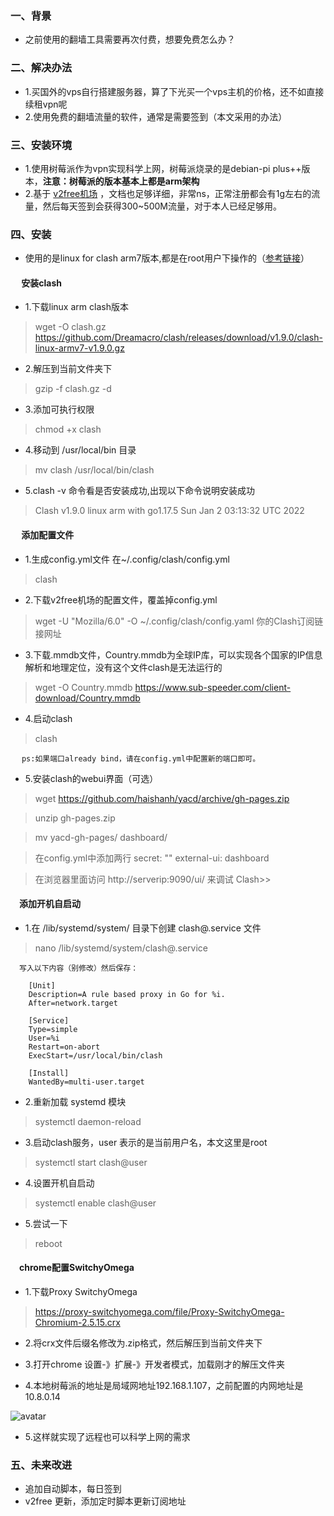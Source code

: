 ### 一、背景
- 之前使用的翻墙工具需要再次付费，想要免费怎么办？

### 二、解决办法

- 1.买国外的vps自行搭建服务器，算了下光买一个vps主机的价格，还不如直接续租vpn呢
- 2.使用免费的翻墙流量的软件，通常是需要签到（本文采用的办法）


### 三、安装环境 
- 1.使用树莓派作为vpn实现科学上网，树莓派烧录的是debian-pi plus++版本，**注意：树莓派的版本基本上都是arm架构**  
- 2.基于 [v2free机场](https://v2free.net/) ，文档也足够详细，非常ns，正常注册都会有1g左右的流量，然后每天签到会获得300~500M流量，对于本人已经足够用。


### 四、安装

- 使用的是linux for clash arm7版本,都是在root用户下操作的（[参考链接](https://v2free.net/doc/#/linux/clash)）

####  &emsp;    **安装clash**

- 1.下载linux arm clash版本

>wget -O clash.gz https://github.com/Dreamacro/clash/releases/download/v1.9.0/clash-linux-armv7-v1.9.0.gz  

- 2.解压到当前文件夹下  

>gzip -f clash.gz -d    

- 3.添加可执行权限  

>chmod +x clash  

- 4.移动到 /usr/local/bin 目录  

>mv clash /usr/local/bin/clash  

- 5.clash -v 命令看是否安装成功,出现以下命令说明安装成功  

>Clash v1.9.0 linux arm with go1.17.5 Sun Jan  2 03:13:32 UTC 2022

####   &emsp;  **添加配置文件**
- 1.生成config.yml文件 在~/.config/clash/config.yml

>clash

- 2.下载v2free机场的配置文件，覆盖掉config.yml

>wget -U "Mozilla/6.0" -O ~/.config/clash/config.yaml  你的Clash订阅链接网址

- 3.下载.mmdb文件，Country.mmdb为全球IP库，可以实现各个国家的IP信息解析和地理定位，没有这个文件clash是无法运行的 

>wget -O Country.mmdb https://www.sub-speeder.com/client-download/Country.mmdb

- 4.启动clash

>clash

&emsp; `ps:如果端口already bind，请在config.yml中配置新的端口即可。`

- 5.安装clash的webui界面（可选）

>wget https://github.com/haishanh/yacd/archive/gh-pages.zip  

>unzip gh-pages.zip  

>mv yacd-gh-pages/ dashboard/  

>在config.yml中添加两行 secret: "" external-ui: dashboard  

>在浏览器里面访问 http://serverip:9090/ui/ 来调试 Clash>>



#### &emsp;**添加开机自启动**
- 1.在 /lib/systemd/system/ 目录下创建 clash@.service 文件

>nano /lib/systemd/system/clash@.service  


&emsp;`写入以下内容（别修改）然后保存：`

	
		[Unit]
		Description=A rule based proxy in Go for %i.
		After=network.target
		
		[Service]
		Type=simple
		User=%i
		Restart=on-abort
		ExecStart=/usr/local/bin/clash
		
		[Install]
		WantedBy=multi-user.target
		
- 2.重新加载 systemd 模块

>systemctl daemon-reload  

- 3.启动clash服务，user 表示的是当前用户名，本文这里是root

>systemctl start clash@user  

- 4.设置开机自启动

>systemctl enable clash@user  

- 5.尝试一下

>reboot

#### &emsp;**chrome配置SwitchyOmega**
- 1.下载Proxy SwitchyOmega

>https://proxy-switchyomega.com/file/Proxy-SwitchyOmega-Chromium-2.5.15.crx

- 2.将crx文件后缀名修改为.zip格式，然后解压到当前文件夹下


- 3.打开chrome 设置-》扩展-》开发者模式，加载刚才的解压文件夹    


- 4.本地树莓派的地址是局域网地址192.168.1.107，之前配置的内网地址是10.8.0.14  


![avatar](https://blog.hexiefamily.xin/assets/switchomega.png)     

- 5.这样就实现了远程也可以科学上网的需求  



### 五、未来改进

- 追加自动脚本，每日签到
- v2free 更新，添加定时脚本更新订阅地址   